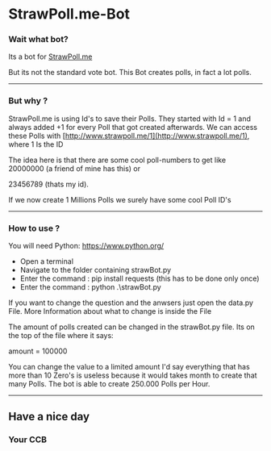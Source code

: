 # StrawPoll.me-Bot

### Wait what bot? 

Its a bot for [StrawPoll.me](https://strawpoll.me)

But its not the standard vote bot. This Bot creates polls, in fact a lot polls.

---

### But why ?

StrawPoll.me is using Id's to save their Polls. They started with Id = 1 and always added +1 for every Poll that got created afterwards. We can access these Polls with [http://www.strawpoll.me/1](http://www.strawpoll.me/1), where 1 Is the ID

The idea here is that there are some cool poll-numbers to get like 
20000000 (a friend of mine has this) or 

23456789 (thats my id). 

If we now create 1 Millions Polls we surely have some cool Poll ID's

---
### How to use ?
 You will need Python: https://www.python.org/

- Open a terminal 
- Navigate to the folder containing strawBot.py
- Enter the command : pip install requests (this has to be done only once)
- Enter the command : python .\strawBot.py

If you want to change the question and the anwsers just open the data.py File. More Information about what to change is inside the File

The amount of polls created can be changed in the strawBot.py file. Its on the top of the file where it says:

amount = 100000

You can change the value to a limited amount I'd say everything that has more than 10 Zero's is useless because it would takes month to create that many Polls. The bot is able to create 250.000 Polls per Hour.

---
## Have a nice day
### Your CCB

